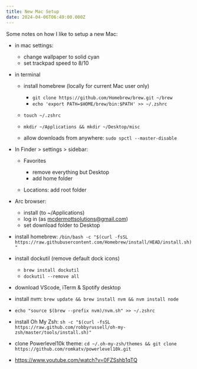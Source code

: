 ```yaml
---
title: New Mac Setup
date: 2024-04-06T06:49:00.000Z
---
```

Some notes on how I like to setup a new Mac:

* in mac settings:

  * change wallpaper to solid cyan
  * set trackpad speed to 8/10
* in terminal

  * install homebrew (locally for current Mac user only)

    * `git clone https://github.com/Homebrew/brew.git ~/brew`
    * `echo 'export PATH=$HOME/brew/bin:$PATH' >> ~/.zshrc`
  * `touch ~/.zshrc`
  * `mkdir ~/Applications && mkdir ~/Desktop/misc`
  * allow downloads from anywhere: `sudo spctl --master-disable`
* In Finder > settings > sidebar:

  * Favorites

    * remove everything but Desktop
    * add home folder
  * Locations: add root folder
* Arc browser:

  * install (to ~/Applications) 
  * log in (as mcdermottsolutions@gmail.com)
  * set download folder to Desktop
* install homebrew: `/bin/bash -c "$(curl -fsSL https://raw.githubusercontent.com/Homebrew/install/HEAD/install.sh)"`
* install dockutil (remove default dock icons)

  * `brew install dockutil`
  * `dockutil --remove all`
* download VScode, iTerm & Spotify desktop
* install nvm: `brew update && brew install nvm && nvm install node`
* `echo "source $(brew --prefix nvm)/nvm.sh" >> ~/.zshrc`
* install Oh My Zsh: `sh -c "$(curl -fsSL https://raw.github.com/robbyrussell/oh-my-zsh/master/tools/install.sh)"`
* clone Powerlevel10k theme: `cd ~/.oh-my-zsh/themes && git clone https://github.com/romkatv/powerlevel10k.git`
* https://www.youtube.com/watch?v=0FZSshb1qTQ
